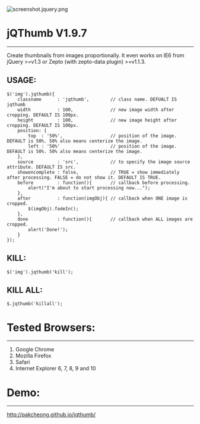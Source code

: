 ![screenshot.jquery.png](http://pakcheong.github.io/jqthumb/demo/demo.jpg)

# jQThumb V1.9.7 #
*******

Create thumbnails from images proportionally. It even works on IE6 from jQuery >=v1.3 or Zepto (with zepto-data plugin) >=v1.1.3.

## USAGE: ##

    $('img').jqthumb({
        classname      : 'jqthumb',        // class name. DEFUALT IS jqthumb
        width          : 100,              // new image width after cropping. DEFAULT IS 100px.
        height         : 100,              // new image height after cropping. DEFAULT IS 100px.
        position: {
            top  : '50%',                  // position of the image. DEFAULT is 50%. 50% also means centerize the image.
            left : '50%'                   // position of the image. DEFAULT is 50%. 50% also means centerize the image.
        },
        source         : 'src',            // to specify the image source attribute. DEFAULT IS src.
        showoncomplete : false,            // TRUE = show immediately after processing. FALSE = do not show it. DEFAULT IS TRUE.
        before         : function(){       // callback before processing.
            alert("I'm about to start processing now...");
        },
        after          : function(imgObj){ // callback when ONE image is cropped.
            $(imgObj).fadeIn();
        },
        done           : function(){       // callback when ALL images are cropped.
            alert('Done!');
        }
    });

## KILL: ##

    $('img').jqthumb('kill');

## KILL ALL: ##

    $.jqthumb('killall');



# Tested Browsers: #
*******
1. Google Chrome
2. Mozilla Firefox
3. Safari
4. Internet Explorer 6, 7, 8, 9 and 10


# Demo: #
*******
http://pakcheong.github.io/jqthumb/
